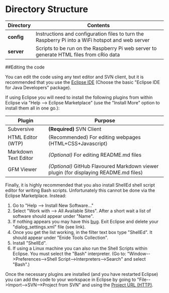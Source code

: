 Directory Structure
===================

Directory   | Contents
------------|----------------------------
**config**  | Instructions and configuration files to turn the Raspberry Pi into a WiFi hotspot and web server
**server**  | Scripts to be run on the Raspberry Pi web server to generate HTML files from cRio data

##Editing the code

You can edit the code using any text editor and SVN client, but it is recommended that you use the [Eclipse IDE](http://www.eclipse.org/downloads/) (Choose the basic "Eclipse IDE for Java Developers" package).

If using Eclipse you will need to install the following plugins from within Eclipse via "Help --> Eclipse Marketplace" (use the "Install More" option to install them all in one go.):

Plugin               | Purpose
---------------------|---------------------------------------
Subversive           | **(Required)** SVN Client
HTML Editor (WTP)    | (Recommended) For editing webpages (HTML+CSS+Javascript)
Markdown Text Editor | *(Optional)* For editing README.md files
GFM Viewer           | *(Optional)* GitHub Flavoured Markdown viewer plugin (for displaying README.md files)

Finally, it is highly recommended that you also install ShellEd shell script editor for writing Bash scripts. Unfortunately this cannot be done via the Eclipse Marketplace. Instead:

1. Go to "Help --> Install New Software..."
2. Select "Work with --> All Available Sites". After a short wait a list of software should appear under "Name".
3. If nothing appears you may have this [bug](http://stackoverflow.com/questions/1965285). Exit Eclipse and delete your "dialog_settings.xml" file (see link).
4. Once you get the list working, in the filter text box type "ShellEd". It should appear under "Enide Tools Collection".
6. Install "ShellEd".
7. If using a Linux machine you can also run the Shell Scripts within Eclipse. You must select the "Bash" interpreter.
(Go to: "Window-->Preferences-->Shell Script-->Interpreters-->Search" and select "Bash".)

Once the necessary plugins are installed (and you have restarted Eclipse) you can add the code to your workspace in Eclipse by going to "File-->Import-->SVN-->Project from SVN" and using the [Project URL (HTTP)](http://svn.code.sf.net/p/plabuoy/svn-code/Shell_Program).
